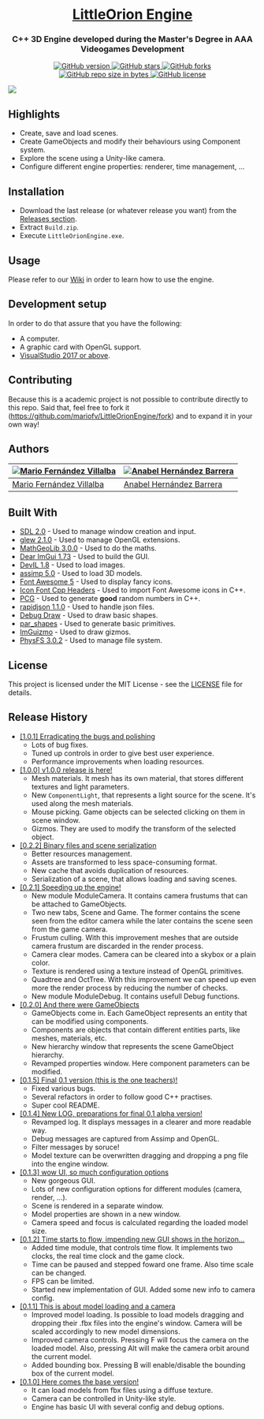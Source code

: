 <h1 align="center" style="border-bottom: none;">
  <a href="https://github.com/mariofv/LittleOrionEngine/">LittleOrion Engine</a>
</h1>
<h3 align="center">C++ 3D Engine developed during the Master's Degree in AAA Videogames Development</h3>
<p align="center">
  <a href="https://github.com/mariofv/LittleOrionEngine/releases/">
    <img alt="GitHub version" src="https://img.shields.io/github/v/release/mariofv/LittleOrionEngine?include_prereleases">
  </a>
  <a href="https://github.com/mariofv/LittleOrionEngine/stargazers/">
    <img alt="GitHub stars" src="https://img.shields.io/github/stars/mariofv/LittleOrionEngine.svg">
  </a>
  <a href="https://github.com/mariofv/LittleOrionEngine/network/">
    <img alt="GitHub forks" src="https://img.shields.io/github/forks/mariofv/LittleOrionEngine.svg">
  </a>
  <a href="https://github.com/mariofv/LittleOrionEngine/">
    <img alt="GitHub repo size in bytes" src="https://img.shields.io/github/repo-size/mariofv/LittleOrionEngine.svg">
  </a>
  <a href="https://github.com/mariofv/LittleOrionEngine/blob/master/LICENSE">
    <img alt="GitHub license" src="https://img.shields.io/github/license/mariofv/LittleOrionEngine.svg">
  </a>
</p>

![](https://github.com/mariofv/LittleOrionEngine/blob/master/Media/engine_usage_v1_0_1.gif)

## Highlights
- Create, save and load scenes.
- Create GameObjects and modify their behaviours using Component system.
- Explore the scene using a Unity-like camera.
- Configure different engine properties: renderer, time management, ...

## Installation
- Download the last release (or whatever release you want) from the [Releases section](https://github.com/mariofv/LittleOrionEngine/releases).
- Extract `Build.zip`.
- Execute `LittleOrionEngine.exe`.

## Usage
Please refer to our [Wiki](https://github.com/mariofv/LittleOrionEngine/wiki) in order to learn how to use the engine.

## Development setup
In order to do that assure that you have the following:
- A computer.
- A graphic card with OpenGL support.
- [VisualStudio 2017 or above](https://visualstudio.microsoft.com/es/).

## Contributing
Because this is a academic project is not possible to contribute directly to this repo. Said that, feel free to fork it (<https://github.com/mariofv/LittleOrionEngine/fork>) and to expand it in your own way!

## Authors
| [![Mario Fernández Villalba](https://github.com/mariofv.png?size=100)](https://github.com/mariofv) | [![Anabel Hernández Barrera](https://github.com/yalania.png?size=100)](https://github.com/yalania) |
| ---- | ---- |
| [Mario Fernández Villalba](https://github.com/mariofv/) | [Anabel Hernández Barrera](https://github.com/yalania/) |

## Built With
* [SDL 2.0](https://www.libsdl.org/) - Used to manage window creation and input.
* [glew 2.1.0](http://glew.sourceforge.net/) - Used to manage OpenGL extensions.
* [MathGeoLib 3.0.0](https://github.com/juj/MathGeoLib/) - Used to do the maths.
* [Dear ImGui 1.73](https://github.com/ocornut/imgui/) - Used to build the GUI.
* [DevIL 1.8](http://openil.sourceforge.net/) - Used to load images.
* [assimp 5.0](https://github.com/assimp/assimp/) - Used to load 3D models.
* [Font Awesome 5](https://github.com/FortAwesome/Font-Awesome) - Used to display fancy icons.
* [Icon Font Cpp Headers](https://github.com/juliettef/IconFontCppHeaders/) - Used to import Font Awesome icons in C++.
* [PCG](http://www.pcg-random.org/) - Used to generate **good** random numbers in C++.
* [rapidjson 1.1.0](https://github.com/Tencent/rapidjson/) - Used to handle json files.
* [Debug Draw](https://github.com/glampert/debug-draw/) - Used to draw basic shapes.
* [par_shapes](https://github.com/prideout/par/blob/master/par_shapes.h) - Used to generate basic primitives.
* [ImGuizmo](https://github.com/CedricGuillemet/ImGuizmo) - Used to draw gizmos.
* [PhysFS 3.0.2](http://icculus.org/physfs/) - Used to manage file system.

## License
This project is licensed under the MIT License - see the [LICENSE](https://github.com/mariofv/LittleOrionEngine/blob/master/LICENSE) file for details.

## Release History
* [[1.0.1] Erradicating the bugs and polishing](https://github.com/mariofv/LittleOrionEngine/releases/tag/v1.0.1)
    * Lots of bug fixes.
    * Tuned up controls in order to give best user experience.
    * Performance improvements when loading resources.
* [[1.0.0] v1.0.0 release is here!](https://github.com/mariofv/LittleOrionEngine/releases/tag/v1.0.0)
    * Mesh materials. It mesh has its own material, that stores different textures and light parameters.
    * New `ComponentLight`, that represents a light source for the scene. It's used along the mesh materials.
    * Mouse picking. Game objects can be selected clicking on them in scene window.
    * Gizmos. They are used to modify the transform of the selected object.
* [[0.2.2] Binary files and scene serialization](https://github.com/mariofv/LittleOrionEngine/releases/tag/v0.2.2-alpha)
    * Better resources management.
    * Assets are transformed to less space-consuming format.
    * New cache that avoids duplication of resources.
    * Serialization of a scene, that allows loading and saving scenes.
* [[0.2.1] Speeding up the engine!](https://github.com/mariofv/LittleOrionEngine/releases/tag/v0.2.1-alpha)
    * New module ModuleCamera. It contains camera frustums that can be attached to GameObjects.
    * Two new tabs, Scene and Game. The former contains the scene seen from the editor camera while the later contains the scene seen from the game camera.
    * Frustum culling. With this improvement meshes that are outside camera frustum are discarded in the render process.
    * Camera clear modes. Camera can be cleared into a skybox or a plain color.
    * Texture is rendered using a texture instead of OpenGL primitives.
    * Quadtree and OctTree. With this improvement we can speed up even more the render process by reducing the number of checks.
    * New module ModuleDebug. It contains usefull Debug functions.
* [[0.2.0] And there were GameObjects](https://github.com/mariofv/LittleOrionEngine/releases/tag/v0.2.0-alpha)
    * GameObjects come in. Each GameObject represents an entity that can be modified using components.
    * Components are objects that contain different entities parts, like meshes, materials, etc.  
    * New hierarchy window that represents the scene GameObject hierarchy.
    * Revamped properties window. Here component parameters can be modified.
* [[0.1.5] Final 0.1 version (this is the one teachers)!](https://github.com/mariofv/LittleOrionEngine/releases/tag/v0.1.5-alpha)
    * Fixed various bugs.
    * Several refactors in order to follow good C++ practises.
    * Super cool README.
* [[0.1.4] New LOG, preparations for final 0.1 alpha version!](https://github.com/mariofv/LittleOrionEngine/releases/tag/v0.1.4-alpha)
    * Revamped log. It displays messages in a clearer and more readable way.
    * Debug messages are captured from Assimp and OpenGL.
    * Filter messages by soruce!
    * Model texture can be overwritten dragging and dropping a png file into the engine window.
* [[0.1.3] wow UI, so much configuration options](https://github.com/mariofv/LittleOrionEngine/releases/tag/v0.1.3-alpha)
    * New gorgeous GUI.
    * Lots of new configuration options for different modules (camera, render, ...).
    * Scene is rendered in a separate window.
    * Model properties are shown in a new window.
    * Camera speed and focus is calculated regarding the loaded model size.
* [[0.1.2] Time starts to flow, impending new GUI shows in the horizon...](https://github.com/mariofv/LittleOrionEngine/releases/tag/v0.1.2-alpha)
    * Added time module, that controls time flow. It implements two clocks, the real time clock and the game clock.
    * Time can be paused and stepped foward one frame. Also time scale can be changed.
    * FPS can be limited.
    * Started new implementation of GUI. Added some new info to camera config.
* [[0.1.1] This is about model loading and a camera](https://github.com/mariofv/LittleOrionEngine/releases/tag/v0.1.1-alpha)
    * Improved model loading. Is possible to load models dragging and dropping their .fbx files into the engine's window. Camera will be scaled accordingly to new model dimensions.
    * Improved camera controls. Pressing F will focus the camera on the loaded model. Also, pressing Alt will make the camera orbit around the current model.
    * Added bounding box. Pressing B will enable/disable the bounding box of the current model.
* [[0.1.0] Here comes the base version!](https://github.com/mariofv/LittleOrionEngine/releases/tag/v0.1.0-alpha)
    * It can load models from fbx files using a diffuse texture.
    * Camera can be controlled in Unity-like style.
    * Engine has basic UI with several config and debug options.
